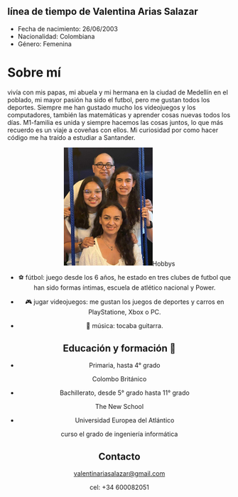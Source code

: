 ## línea de tiempo de Valentina Arias Salazar

- Fecha de nacimiento: 26/06/2003
- Nacionalidad: Colombiana
- Género: Femenina


# Sobre mí

vivía con mis papas, mi abuela y mi hermana en la ciudad de Medellín en el poblado, mi mayor pasión ha sido el futbol, pero me gustan todos los deportes.
Siempre me han gustado mucho los videojuegos y los computadores, también las matemáticas y aprender cosas nuevas todos los días. M1-familia es unida y siempre hacemos las cosas juntos, lo que más recuerdo es un viaje a coveñas con ellos. Mi curiosidad por como hacer código me ha traído a estudiar a Santander.

<center>
<img src="IMG-20220306-WA0095.jpeg" width="200"


## Hobbys

- ⚽ fútbol: juego desde los 6 años, he estado en tres clubes de futbol que han sido formas íntimas, escuela de atlético nacional y Power.

- 🎮 jugar videojuegos: me gustan los juegos de deportes y carros en PlayStatione, Xbox o PC.

- 🎵 música: tocaba guitarra.



## Educación y formación 🏫

- Primaria, hasta 4° grado

Colombo Británico

- Bachillerato, desde 5° grado hasta 11° grado

The New School

- Universidad Europea del Atlántico

curso el grado de ingeniería informática


## Contacto
valentinariasalazar@gmail.com

cel: +34 600082051
